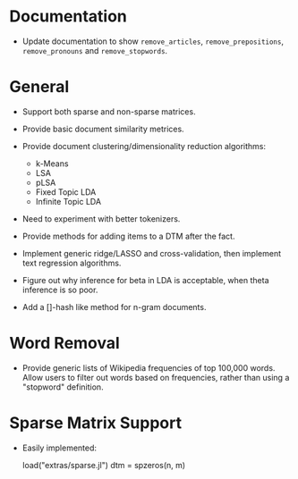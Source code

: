 # Documentation

* Update documentation to show `remove_articles`, `remove_prepositions`, `remove_pronouns` and `remove_stopwords`.

# General

* Support both sparse and non-sparse matrices.
* Provide basic document similarity metrices.
* Provide document clustering/dimensionality reduction algorithms:
  * k-Means
  * LSA
  * pLSA
  * Fixed Topic LDA
  * Infinite Topic LDA

* Need to experiment with better tokenizers.
* Provide methods for adding items to a DTM after the fact.

* Implement generic ridge/LASSO and cross-validation, then implement text regression algorithms.

* Figure out why inference for beta in LDA is acceptable, when theta inference is so poor.

* Add a []-hash like method for n-gram documents.

# Word Removal

* Provide generic lists of Wikipedia frequencies of top 100,000 words. Allow users to filter out words based on frequencies, rather than using a "stopword" definition.

# Sparse Matrix Support

* Easily implemented:

    load("extras/sparse.jl")
    dtm = spzeros(n, m)
